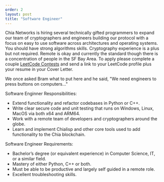 ```yaml
---
order: 2
layout: post
title: "Software Engineer"
---
```


Chia Networks is hiring several technically gifted programmers to expand our team of cryptographers and engineers building our protocol with a focus on easy to use software across architectures and operating systems. You should have strong algorithms skills. Cryptography experience is a plus but not required. Remote is okay and currently the standard though there is a concentration of people in the SF Bay Area. To apply please complete a couple [LeetCode Contests](https://leetcode.com/contest/) and send a link to your LeetCode profile plus your resume in your Cover Letter.

We once asked Bram what to put here and he said, "We need engineers to press buttons on computers..."

Software Enginner Responsibilities:
- Extend functionality and refactor codebases in Python or C++.
- Write clear secure code and unit testing that runs on Windows, Linux, MacOS via both x64 and ARM64.
- Work with a remote team of developers and cryptographers around the globe.
- Learn and implement Chialisp and other core tools used to add functionality to the Chia blockchain.

Software Engineer Requirements:
- Bachelor’s degree (or equivalent experience) in Computer Science, IT, or a similar field.
- Mastery of either Python, C++ or both.
- Must be able to be productive and largely self guided in a remote role.
- Excellent troubleshooting skills.
